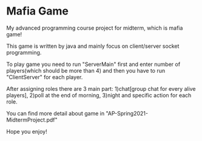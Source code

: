 # Mafia Game


My advanced programming course project for midterm, which is mafia game!

This game is written by java and mainly focus on client/server socket programming.

To play game you need to run "ServerMain" first and enter number of players(which should be more than 4) and then you have to run "ClientServer" for each player.

After assigning roles there are 3 main part: 1)chat[group chat for every alive players], 2)poll at the end of morning, 3)night and specific action for each role.

You can find more detail about game in "AP-Spring2021-MidtermProject.pdf"


Hope you enjoy!
